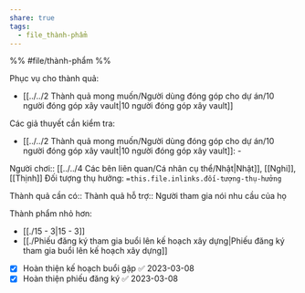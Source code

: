 ```yaml
---
share: true
tags:
  - file_thành-phẩm
---
```


%%
#file/thành-phẩm
%%

Phục vụ cho thành quả:
- [[../../2 Thành quả mong muốn/Người dùng đóng góp cho dự án/10 người đóng góp xây vault|10 người đóng góp xây vault]]

Các giả thuyết cần kiểm tra:
- [[../../2 Thành quả mong muốn/Người dùng đóng góp cho dự án/10 người đóng góp xây vault|10 người đóng góp xây vault]]: \-

Người chơi:: [[../../4 Các bên liên quan/Cá nhân cụ thể/Nhật|Nhật]], [[Nghi]], [[Thịnh]]
Đối tượng thụ hưởng: `=this.file.inlinks.đối-tượng-thụ-hưởng`


Thành quả cần có:: 
Thành quả hỗ trợ:: Người tham gia nói nhu cầu của họ

Thành phẩm nhỏ hơn:
- [[./15 - 3|15 - 3]]
- [[./Phiếu đăng ký tham gia buổi lên kế hoạch xây dựng|Phiếu đăng ký tham gia buổi lên kế hoạch xây dựng]]


- [x] Hoàn thiện kế hoạch buổi gặp ✅ 2023-03-08
- [x] Hoàn thiện phiếu đăng ký ✅ 2023-03-08
